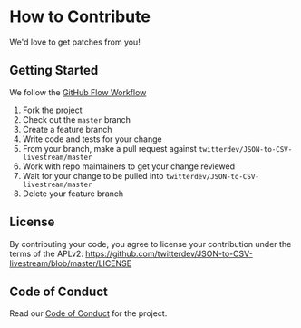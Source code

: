 # How to Contribute

We'd love to get patches from you!

## Getting Started

We follow the [GitHub Flow Workflow](https://guides.github.com/introduction/flow/)

1. Fork the project
1. Check out the `master` branch
1. Create a feature branch
1. Write code and tests for your change
1. From your branch, make a pull request against `twitterdev/JSON-to-CSV-livestream/master`
1. Work with repo maintainers to get your change reviewed
1. Wait for your change to be pulled into `twitterdev/JSON-to-CSV-livestream/master`
1. Delete your feature branch

## License

By contributing your code, you agree to license your contribution under the
terms of the APLv2: https://github.com/twitterdev/JSON-to-CSV-livestream/blob/master/LICENSE

## Code of Conduct

Read our [Code of Conduct](CODE_OF_CONDUCT.md) for the project.
